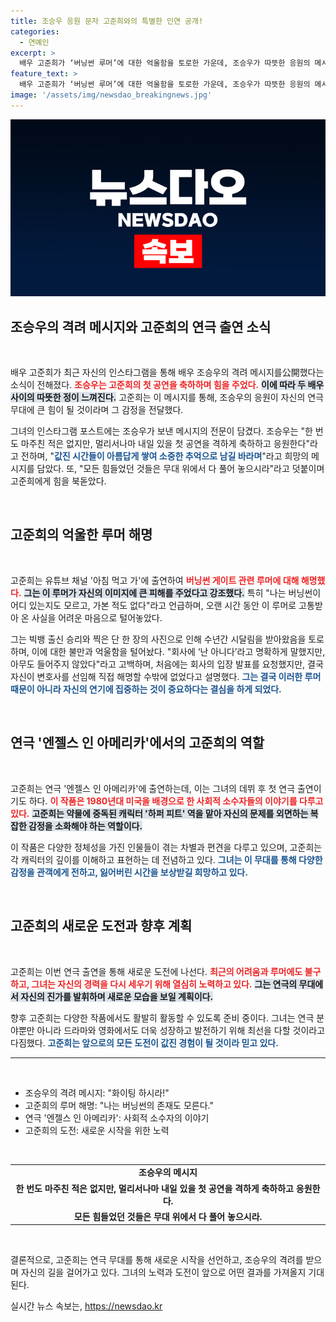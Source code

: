 ```yaml
---
title: 조승우 응원 문자 고준희와의 특별한 인연 공개!
categories:
  - 연예인
excerpt: >
  배우 고준희가 ‘버닝썬 루머’에 대한 억울함을 토로한 가운데, 조승우가 따뜻한 응원의 메시지를 전해 화제다. 고준희는 연극 엔젤스 인 아메리카에 출연하며 새로운 도전을 시작한다.
feature_text: >
  배우 고준희가 ‘버닝썬 루머’에 대한 억울함을 토로한 가운데, 조승우가 따뜻한 응원의 메시지를 전해 화제다. 고준희는 연극 엔젤스 인 아메리카에 출연하며 새로운 도전을 시작한다.
image: '/assets/img/newsdao_breakingnews.jpg'
---
```


<p><img src="/assets/img/newsdao_breakingnews.jpg" alt="pcversion 속보" /></p>

<h2 data-ke-size="size26">조승우의 격려 메시지와 고준희의 연극 출연 소식</h2>

<p data-ke-size="size16">&nbsp;</p>

<p>배우 고준희가 최근 자신의 인스타그램을 통해 배우 조승우의 격려 메시지를公開했다는 소식이 전해졌다. <b><span style="color: #ee2323;">조승우는 고준희의 첫 공연을 축하하며 힘을 주었다.</span></b> <b><span style="background-color: #21538527;">이에 따라 두 배우 사이의 따뜻한 정이 느껴진다.</span></b> 고준희는 이 메시지를 통해, 조승우의 응원이 자신의 연극 무대에 큰 힘이 될 것이라며 그 감정을 전달했다. </p>

<p>그녀의 인스타그램 포스트에는 조승우가 보낸 메시지의 전문이 담겼다. 조승우는 "한 번도 마주친 적은 없지만, 멀리서나마 내일 있을 첫 공연을 격하게 축하하고 응원한다"라고 전하며, "<b><span style="color: #1a5490;">값진 시간들이 아름답게 쌓여 소중한 추억으로 남길 바라며</span></b>"라고 희망의 메시지를 담았다. 또, "모든 힘들었던 것들은 무대 위에서 다 풀어 놓으시라"라고 덧붙이며 고준희에게 힘을 북돋았다.<br></p>

<p data-ke-size="size16">&nbsp;</p>

<h2 data-ke-size="size26">고준희의 억울한 루머 해명</h2>

<p data-ke-size="size16">&nbsp;</p>

<p>고준희는 유튜브 채널 '아침 먹고 가'에 출연하여 <b><span style="color: #ee2323;">버닝썬 게이트 관련 루머에 대해 해명했다.</span></b> <b><span style="background-color: #21538527;">그는 이 루머가 자신의 이미지에 큰 피해를 주었다고 강조했다.</span></b> 특히 "나는 버닝썬이 어디 있는지도 모르고, 가본 적도 없다"라고 언급하며, 오랜 시간 동안 이 루머로 고통받아 온 사실을 어려운 마음으로 털어놓았다. </p>

<p>그는 빅뱅 출신 승리와 찍은 단 한 장의 사진으로 인해 수년간 시달림을 받아왔음을 토로하며, 이에 대한 불만과 억울함을 털어놨다. "회사에 ‘난 아니다’라고 명확하게 말했지만, 아무도 들어주지 않았다"라고 고백하며, 처음에는 회사의 입장 발표를 요청했지만, 결국 자신이 변호사를 선임해 직접 해명할 수밖에 없었다고 설명했다. <b><span style="color: #1a5490;">그는 결국 이러한 루머 때문이 아니라 자신의 연기에 집중하는 것이 중요하다는 결심을 하게 되었다.</span></b></p>

<p data-ke-size="size16">&nbsp;</p>

<h2 data-ke-size="size26">연극 '엔젤스 인 아메리카'에서의 고준희의 역할</h2>

<p data-ke-size="size16">&nbsp;</p>

<p>고준희는 연극 '엔젤스 인 아메리카'에 출연하는데, 이는 그녀의 데뷔 후 첫 연극 출연이기도 하다. <b><span style="color: #ee2323;">이 작품은 1980년대 미국을 배경으로 한 사회적 소수자들의 이야기를 다루고 있다.</span></b> <b><span style="background-color: #21538527;">고준희는 약물에 중독된 캐릭터 '하퍼 피트' 역을 맡아 자신의 문제를 외면하는 복잡한 감정을 소화해야 하는 역할이다.</span></b></p>

<p>이 작품은 다양한 정체성을 가진 인물들이 겪는 차별과 편견을 다루고 있으며, 고준희는 각 캐릭터의 깊이를 이해하고 표현하는 데 전념하고 있다. <b><span style="color: #1a5490;">그녀는 이 무대를 통해 다양한 감정을 관객에게 전하고, 잃어버린 시간을 보상받길 희망하고 있다.</span></b></p>

<p data-ke-size="size16">&nbsp;</p>

<h2 data-ke-size="size26">고준희의 새로운 도전과 향후 계획</h2>

<p data-ke-size="size16">&nbsp;</p>

<p>고준희는 이번 연극 출연을 통해 새로운 도전에 나선다. <b><span style="color: #ee2323;">최근의 어려움과 루머에도 불구하고, 그녀는 자신의 경력을 다시 세우기 위해 열심히 노력하고 있다.</span></b> <b><span style="background-color: #21538527;">그는 연극의 무대에서 자신의 진가를 발휘하며 새로운 모습을 보일 계획이다.</span></b> </p>

<p>향후 고준희는 다양한 작품에서도 활발히 활동할 수 있도록 준비 중이다. 그녀는 연극 분야뿐만 아니라 드라마와 영화에서도 더욱 성장하고 발전하기 위해 최선을 다할 것이라고 다짐했다. <b><span style="color: #1a5490;">고준희는 앞으로의 모든 도전이 값진 경험이 될 것이라 믿고 있다.</span></b></p>

<hr>

<p data-ke-size="size16">&nbsp;</p>

<ul>
    <li>조승우의 격려 메시지: "화이팅 하시라!"</li>
    <li>고준희의 루머 해명: "나는 버닝썬의 존재도 모른다."</li>
    <li>연극 '엔젤스 인 아메리카': 사회적 소수자의 이야기</li>
    <li>고준희의 도전: 새로운 시작을 위한 노력</li>
</ul>

<p data-ke-size="size16">&nbsp;</p>

<table style="width: 100%;">
    <tr>
        <td style="text-align: center; height: 17px;"><b>조승우의 메시지</b></td>
    </tr>
    <tr>
        <td style="text-align: center; height: 17px;"><b>한 번도 마주친 적은 없지만, 멀리서나마 내일 있을 첫 공연을 격하게 축하하고 응원한다.</b></td>
    </tr>
    <tr>
        <td style="text-align: center; height: 17px;"><b>모든 힘들었던 것들은 무대 위에서 다 풀어 놓으시라.</b></td>
    </tr>
</table>

<p data-ke-size="size16">&nbsp;</p>

<p>결론적으로, 고준희는 연극 무대를 통해 새로운 시작을 선언하고, 조승우의 격려를 받으며 자신의 길을 걸어가고 있다. 그녀의 노력과 도전이 앞으로 어떤 결과를 가져올지 기대된다.</p>
실시간 뉴스 속보는, <a href="https://newsdao.kr" rel="dofollow">https://newsdao.kr</a>


